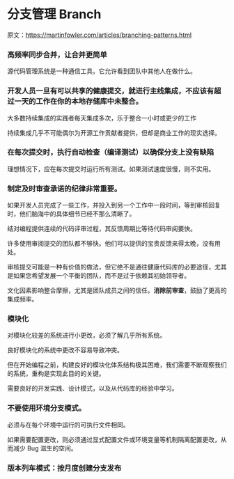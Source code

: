 # 分支管理 Branch

原文：https://martinfowler.com/articles/branching-patterns.html


### 高频率同步合并，让合并更简单

源代码管理系统是一种通信工具。它允许看到团队中其他人在做什么。


### 开发人员一旦有可以共享的健康提交，就进行主线集成，不应该有超过一天的工作在你的本地存储库中未整合。

大多数持续集成的实践者每天集成多次，乐于整合一小时或更少的工作

持续集成几乎不可能偶尔为开源工作贡献者提供，但却是商业工作的现实选择。


### 在每次提交时，执行自动检查（编译测试）以确保分支上没有缺陷

理想情况下，应在每次提交时运行所有测试。如果测试速度很慢，则不实用。


### 制定及时审查承诺的纪律非常重要。

如果开发人员完成了一些工作，并投入到另一个工作中一段时间，等到审核回复时，他们脑海中的具体细节已经不那么清晰了。

结对编程提供连续的代码评审过程，其反馈周期比等待代码审阅要快。

许多使用审阅提交的团队都不够快。他们可以提供的宝贵反馈来得太晚，没有用处。

审核提交可能是一种有价值的做法，但它绝不是通往健康代码库的必要途径，尤其是如果您希望发展一个平衡的团队，而不是过于依赖其初始领导者。

文化因素影响整合摩擦，尤其是团队成员之间的信任。**消除前审查**，鼓励了更高的集成频率。


### 模块化

对模块化较差的系统进行小更改，必须了解几乎所有系统。

良好模块化的系统中更改不容易导致冲突。

但在开始编程之前，构建良好的模块化体系结构极其困难，我们需要不断观察我们的系统，重构是实现此目的的关键。

需要良好的开发实践、设计模式，以及从代码库的经验中学习。


### 不要使用环境分支模式。

必须与在每个环境中运行的可执行文件相同。

如果需要配置更改，则必须通过显式配置文件或环境变量等机制隔离配置更改，从而减少 Bug 滋生的空间。


### 版本列车模式：按月度创建分支发布

